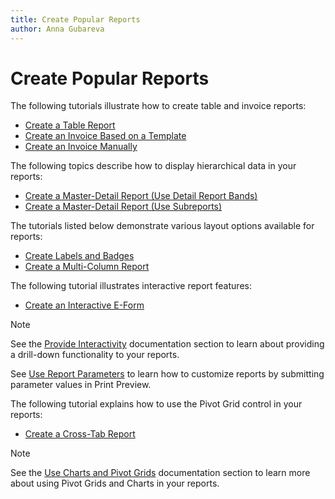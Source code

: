 ```yaml
---
title: Create Popular Reports
author: Anna Gubareva
---
```

# Create Popular Reports

The following tutorials illustrate how to create table and invoice reports:

* [Create a Table Report](create-popular-reports/create-a-table-report.md)
* [Create an Invoice Based on a Template](create-popular-reports/create-an-invoice-based-on-template.md)
* [Create an Invoice Manually](create-popular-reports/create-an-invoice-manually.md)

The following topics describe how to display hierarchical data in your reports:

* [Create a Master-Detail Report (Use Detail Report Bands)](create-popular-reports/create-a-master-detail-report-use-detail-report-bands.md)
* [Create a Master-Detail Report (Use Subreports)](create-popular-reports/create-a-master-detail-report-use-subreports.md)

The tutorials listed below demonstrate various layout options available for reports:

* [Create Labels and Badges](create-popular-reports/create-labels-and-badges.md)
* [Create a Multi-Column Report](create-popular-reports/create-a-multi-column-report.md)

The following tutorial illustrates interactive report features:

* [Create an Interactive E-Form](create-popular-reports/create-an-interactive-e-form.md)

> [!Note]
> See the [Provide Interactivity](provide-interactivity.md) documentation section to learn about providing a drill-down functionality to your reports.
> 
> See [Use Report Parameters](shape-report-data/use-report-parameters.md) to learn how to customize reports by submitting parameter values in Print Preview.

The following tutorial explains how to use the Pivot Grid control in your reports:

* [Create a Cross-Tab Report](create-popular-reports/create-a-cross-tab-report.md)

> [!Note]
> See the [Use Charts and Pivot Grids](use-report-elements/use-charts-and-pivot-grids.md) documentation section to learn more about using Pivot Grids and Charts in your reports.
